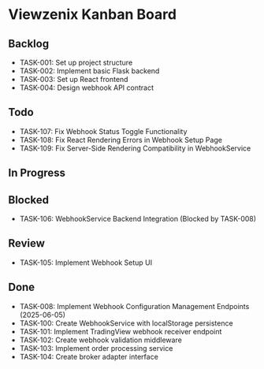 # Viewzenix Kanban Board

## Backlog
- TASK-001: Set up project structure
- TASK-002: Implement basic Flask backend
- TASK-003: Set up React frontend
- TASK-004: Design webhook API contract

## Todo
- TASK-107: Fix Webhook Status Toggle Functionality
- TASK-108: Fix React Rendering Errors in Webhook Setup Page
- TASK-109: Fix Server-Side Rendering Compatibility in WebhookService

## In Progress

## Blocked
- TASK-106: WebhookService Backend Integration (Blocked by TASK-008)

## Review
- TASK-105: Implement Webhook Setup UI

## Done
- TASK-008: Implement Webhook Configuration Management Endpoints (2025-06-05)
- TASK-100: Create WebhookService with localStorage persistence
- TASK-101: Implement TradingView webhook receiver endpoint
- TASK-102: Create webhook validation middleware
- TASK-103: Implement order processing service
- TASK-104: Create broker adapter interface